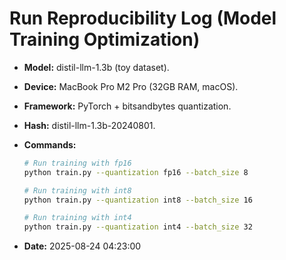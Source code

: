 # Run Reproducibility Log (Model Training Optimization)

- **Model:** distil-llm-1.3b (toy dataset).
- **Device:** MacBook Pro M2 Pro (32GB RAM, macOS).
- **Framework:** PyTorch + bitsandbytes quantization.
- **Hash:** distil-llm-1.3b-20240801.

- **Commands:**
  ```bash
  # Run training with fp16
  python train.py --quantization fp16 --batch_size 8

  # Run training with int8
  python train.py --quantization int8 --batch_size 16

  # Run training with int4
  python train.py --quantization int4 --batch_size 32
  ```

- **Date:** 2025-08-24 04:23:00
